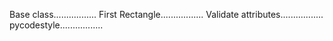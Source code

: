 Base class.................
First Rectangle.................
Validate attributes.................
pycodestyle.................
